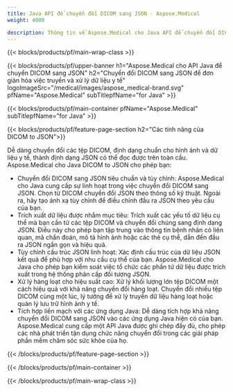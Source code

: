 ```yaml
---
title: Java API để chuyển đổi DICOM sang JSON - Aspose.Medical
weight: 4000

description: Thông tin về Aspose.Medical cho Java API để chuyển đổi DICOM sang JSON
---
```


{{< blocks/products/pf/main-wrap-class >}}

{{< blocks/products/pf/upper-banner h1="Aspose.Medical cho API Java để chuyển DICOM sang JSON" h2="Chuyển đổi DICOM sang JSON để đơn giản hóa việc truyền và xử lý dữ liệu y tế" logoImageSrc="/medical/images/aspose_medical-brand.svg" pfName="Aspose.Medical" subTitlepfName="for Java" >}}

{{< blocks/products/pf/main-container pfName="Aspose.Medical" subTitlepfName="for Java" >}}

{{< blocks/products/pf/feature-page-section h2="Các tính năng của DICOM to JSON">}}

<p>Dễ dàng chuyển đổi các tệp DICOM, định dạng chuẩn cho hình ảnh và dữ liệu y tế, thành định dạng JSON có thể đọc được trên toàn cầu. Aspose.Medical cho Java DICOM to JSON cho phép bạn:</p>

<ul>
<li>Chuyển đổi DICOM sang JSON tiêu chuẩn và tùy chỉnh: Aspose.Medical cho Java cung cấp sự linh hoạt trong việc chuyển đổi DICOM sang JSON. Chọn từ DICOM chuyển đổi JSON theo thông số kỹ thuật. Ngoài ra, hãy tạo ánh xạ tùy chỉnh để điều chỉnh đầu ra JSON theo yêu cầu của bạn.</li>
<li>Trích xuất dữ liệu được nhắm mục tiêu: Trích xuất các yếu tố dữ liệu cụ thể mà bạn cần từ các tệp DICOM và chuyển đổi chúng sang định dạng JSON. Điều này cho phép bạn tập trung vào thông tin bệnh nhân có liên quan, mã chẩn đoán, mô tả hình ảnh hoặc các thẻ cụ thể, dẫn đến đầu ra JSON ngắn gọn và hiệu quả.</li>
<li>Tùy chỉnh cấu trúc JSON linh hoạt: Xác định cấu trúc của dữ liệu JSON kết quả để phù hợp với nhu cầu cụ thể của bạn. Aspose.Medical cho Java cho phép bạn kiểm soát việc tổ chức các phần tử dữ liệu được trích xuất trong hệ thống phân cấp đối tượng JSON.</li>
<li>Xử lý hàng loạt cho hiệu suất cao: Xử lý khối lượng lớn tệp DICOM một cách hiệu quả với khả năng chuyển đổi hàng loạt. Chuyển đổi nhiều tệp DICOM cùng một lúc, lý tưởng để xử lý truyền dữ liệu hàng loạt hoặc quản lý lưu trữ hình ảnh y tế.</li>
<li>Tích hợp liền mạch với các ứng dụng Java: Dễ dàng tích hợp khả năng chuyển đổi DICOM sang JSON vào các ứng dụng Java hiện có của bạn.  Aspose.Medical cung cấp một API Java được ghi chép đầy đủ, cho phép các nhà phát triển tận dụng chức năng chuyển đổi trong các giải pháp phần mềm chăm sóc sức khỏe của họ.</li>
</ul>

{{< /blocks/products/pf/feature-page-section >}}

{{< /blocks/products/pf/main-container >}}

{{< /blocks/products/pf/main-wrap-class >}}